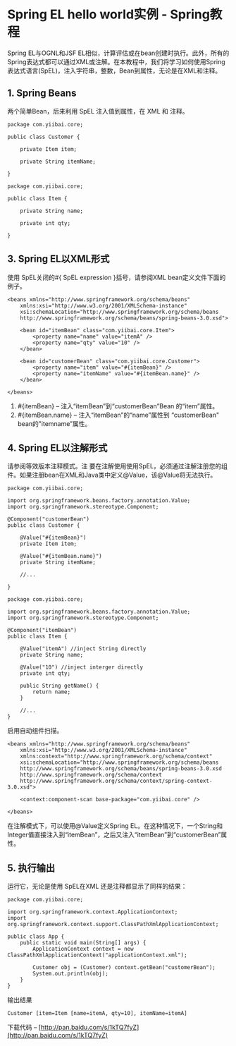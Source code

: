 # Spring EL hello world实例 - Spring教程

Spring EL与OGNL和JSF EL相似，计算评估或在bean创建时执行。此外，所有的Spring表达式都可以通过XML或注解。在本教程中，我们将学习如何使用Spring表达式语言(SpEL)，注入字符串，整数，Bean到属性，无论是在XML和注释。

## 1\. Spring Beans

两个简单Bean，后来利用 SpEL 注入值到属性，在 XML 和 注释。

```
package com.yiibai.core;

public class Customer {

    private Item item;

    private String itemName;

}
```

```
package com.yiibai.core;

public class Item {

    private String name;

    private int qty;

}
```

## 3\. Spring EL以XML形式

使用 SpEL关闭的#{ SpEL expression }括号，请参阅XML bean定义文件下面的例子。

```
<beans xmlns="http://www.springframework.org/schema/beans"
    xmlns:xsi="http://www.w3.org/2001/XMLSchema-instance"
    xsi:schemaLocation="http://www.springframework.org/schema/beans
    http://www.springframework.org/schema/beans/spring-beans-3.0.xsd">

    <bean id="itemBean" class="com.yiibai.core.Item">
        <property name="name" value="itemA" />
        <property name="qty" value="10" />
    </bean>

    <bean id="customerBean" class="com.yiibai.core.Customer">
        <property name="item" value="#{itemBean}" />
        <property name="itemName" value="#{itemBean.name}" />
    </bean>

</beans>
```

1.  #{itemBean} – 注入“itemBean”到“customerBean”Bean 的“item”属性。
2.  #{itemBean.name} – 注入“itemBean”的“name”属性到 “customerBean" bean的"itemname”属性。

## 4\. Spring EL以注解形式

请参阅等效版本注释模式。注
要在注解使用使用SpEL，必须通过注解注册您的组件。如果注册bean在XML和Java类中定义@Value，该@Value将无法执行。

```
package com.yiibai.core;

import org.springframework.beans.factory.annotation.Value;
import org.springframework.stereotype.Component;

@Component("customerBean")
public class Customer {

    @Value("#{itemBean}")
    private Item item;

    @Value("#{itemBean.name}")
    private String itemName;

    //...

}
```

```
package com.yiibai.core;

import org.springframework.beans.factory.annotation.Value;
import org.springframework.stereotype.Component;

@Component("itemBean")
public class Item {

    @Value("itemA") //inject String directly
    private String name;

    @Value("10") //inject interger directly
    private int qty;

    public String getName() {
        return name;
    }

    //...
}
```

启用自动组件扫描。

```
<beans xmlns="http://www.springframework.org/schema/beans"
    xmlns:xsi="http://www.w3.org/2001/XMLSchema-instance" 
    xmlns:context="http://www.springframework.org/schema/context"
    xsi:schemaLocation="http://www.springframework.org/schema/beans
    http://www.springframework.org/schema/beans/spring-beans-3.0.xsd
    http://www.springframework.org/schema/context
    http://www.springframework.org/schema/context/spring-context-3.0.xsd">

    <context:component-scan base-package="com.yiibai.core" />

</beans>
```

在注解模式下，可以使用@Value定义Spring EL。在这种情况下，一个String和Integer值直接注入到“itemBean”，之后又注入“itemBean”到“customerBean”属性。

## 5\. 执行输出

运行它，无论是使用 SpEL在XML 还是注释都显示了同样的结果：

```
package com.yiibai.core;

import org.springframework.context.ApplicationContext;
import org.springframework.context.support.ClassPathXmlApplicationContext;

public class App {
    public static void main(String[] args) {
        ApplicationContext context = new ClassPathXmlApplicationContext("applicationContext.xml");

        Customer obj = (Customer) context.getBean("customerBean");
        System.out.println(obj);
    }
}
```

输出结果

```
Customer [item=Item [name=itemA, qty=10], itemName=itemA]
```

下载代码 – [http://pan.baidu.com/s/1kTQ7fyZ](http://pan.baidu.com/s/1kTQ7fyZ)

